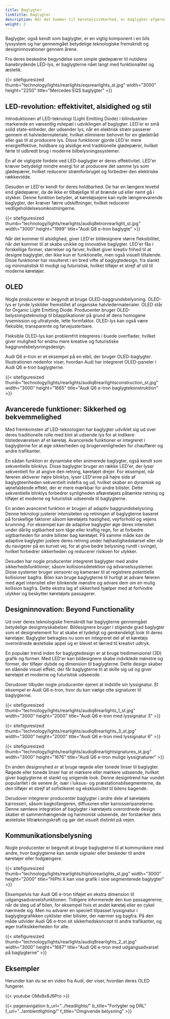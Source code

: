 ```yaml
---
title: Baglygter
linktitle: Baglygter
description: Når det kommer til køretøjssikkerhed, er baglygter afgørende for at sikre, at chauffører kan se, og andre kan se dem på vejen.
weight: 2
---
```

<!-- markdownlint-disable MD033 -->
Baglygter, også kendt som baglygter, er en vigtig komponent i en bils lyssystem og har gennemgået betydelige teknologiske fremskridt og designinnovationer gennem årene.

Fra deres beskedne begyndelse som simple glødepærer til nutidens banebrydende LED-lys, er baglygterne nået langt med funktionalitet og æstetik.

{{< sitefiguresized thumb="technology/lights/rearlights/eqsrearlights_st.jpg" width="3000" height="2250" title="Mercedes EQS baglygter" >}}

## LED-revolution: effektivitet, alsidighed og stil

Introduktionen af ​​LED-teknologi (Light Emitting Diode) i bilindustrien markerede en væsentlig milepæl i udviklingen af ​​baglygter. LED'er er små solid state-enheder, der udsender lys, når en elektrisk strøm passerer gennem et halvledermateriale, hvilket eliminerer behovet for en glødetråd eller gas til at producere lys. Disse funktioner gjorde LED'er mere energieffektive, holdbare og alsidige end traditionelle glødepærer, hvilket førte til udbredt brug i moderne bilbelysningssystemer.

En af de vigtigste fordele ved LED-baglygter er deres effektivitet. LED'er kræver betydeligt mindre energi for at producere det samme lys som glødepærer, hvilket reducerer strømforbruget og forbedrer den elektriske rækkevidde.

Desuden er LED'er kendt for deres holdbarhed. De har en længere levetid end glødepærer, da de ikke er tilbøjelige til at brænde ud eller nemt gå i stykker. Denne funktion betyder, at køretøjsejere kan nyde længerevarende baglygter, der kræver færre udskiftninger, hvilket reducerer vedligeholdelsesomkostningerne.

{{< sitefiguresized thumb="technology/lights/rearlights/audiq8etronrearlight_st.jpg" width="3000" height="1999" title="Audi Q8 e-tron baglygte" >}}

Når det kommer til alsidighed, giver LED'er bildesignere større fleksibilitet, når det kommer til at skabe unikke og innovative baglygter. LED'er fås i forskellige former, størrelser og farver, hvilket giver kreativ frihed til at designe baglygter, der ikke kun er funktionelle, men også visuelt tiltalende. Disse funktioner har resulteret i en bred vifte af baglygtedesign, fra slankt og minimalistisk til modigt og futuristisk, hvilket tilføjer et strejf af stil til moderne køretøjer.

## OLED

Nogle producenter er begyndt at bruge OLED-baggrundsbelysning. OLED-lys er tynde lyskilder fremstillet af organiske halvledermaterialer. OLED står for Organic Light Emitting Diode. Producenter bruger OLED-belysningsteknologi til bilapplikationer på grund af dens homogene lysemission og ultratynde, lette formfaktor. OLED-lys kan også være fleksible, transparente og farvejusterbare.

Fleksible OLED-lys kan problemfrit integreres i buede overflader, hvilket giver mulighed for endnu mere kreative og futuristiske baggrundsbelysningsdesign.

Audi Q6 e-tron er et eksempel på en elbil, der bruger OLED-baglygter.
Illustrationen nedenfor viser, hvordan Audi har integreret OLED-paneler i Audi Q6 e-tron baglygterne.

{{< sitefiguresized thumb="technology/lights/rearlights/audiq6rearlightsconstruction_st.jpg" width="3000" height="1665" title="Audi Q6 e-tron baglygtekonstruktion" >}}
## Avancerede funktioner: Sikkerhed og bekvemmelighed

Med fremkomsten af ​​LED-teknologien har baglygter udviklet sig ud over deres traditionelle rolle med blot at udsende lys for at indikere tilstedeværelsen af ​​et køretøj. Avancerede funktioner er integreret i baglygterne for at øge sikkerheden og brugervenligheden for chauffører og andre trafikanter.

En sådan funktion er dynamiske eller animerede baglygter, også kendt som sekventielle blinklys. Disse baglygter bruger en række LED'er, der lyser sekventielt for at angive den retning, køretøjet drejer. For eksempel, når føreren aktiverer højre blinklys, lyser LED'erne på højre side af baglygteenheden sekventielt indefra og ud, hvilket skaber en dynamisk og iøjnefaldende effekt, der er mere mærkbar for andre bilister. Dette sekventielle blinklys forbedrer synligheden af ​​køretøjets påtænkte retning og tilføjer et moderne og futuristisk udseende til baglygterne.

En anden avanceret funktion er brugen af ​​adaptiv baggrundsbelysning. Denne teknologi justerer intensiteten og retningen af ​​baglygterne baseret på forskellige faktorer såsom køretøjets hastighed, vejrforhold og vejens krumning. For eksempel kan de adaptive baglygter øge deres intensitet under dårlig sigtbarhed som tåge eller kraftig regn, for at forbedre sigtbarheden for andre bilister bag køretøjet. På samme måde kan de adaptive baglygter justere deres retning under højhastighedskørsel eller når du navigerer på en kurvet vej, for at give bedre belysning rundt i svinget, hvilket forbedrer sikkerheden og reducerer risikoen for ulykker.

Desuden har nogle producenter integreret baglygter med andre sikkerhedsfunktioner, såsom kollisionsdetektion og advarselssystemer. Disse systemer bruger sensorer og kameraer til at registrere potentielle kollisioner bagfra. Bilen kan bruge baglygterne til hurtigt at advare føreren med øget intensitet eller blinkende mønstre og advare dem om en mulig kollision bagfra. Dette ekstra lag af sikkerhed hjælper med at forhindre ulykker og beskytter køretøjets passagerer.

## Designinnovation: Beyond Functionality

Ud over deres teknologiske fremskridt har baglygterne gennemgået betydelige designnyskabelser. Bildesignere bruger i stigende grad baglygter som et designelement for at skabe et tydeligt og genkendeligt look til deres køretøjer. Baglygter betragtes nu som en integreret del af et køretøjs overordnede æstetiske appel og er blevet et lærred til kreativt udtryk.

En populær trend inden for baglygtedesign er at bruge tredimensionel (3D) grafik og former. Med LED'er kan bildesignere skabe indviklede mønstre og former, der tilføjer dybde og dimension til baglygterne. Dette design skaber en slående visuel effekt, der får baglygterne til at skille sig ud og giver køretøjet et moderne og futuristisk udseende.

Derudover tilbyder nogle producenter ejeren at indstille sin lyssignatur. Et eksempel er Audi Q6 e-tron, hvor du kan vælge otte signaturer til baglygterne.

{{< sitefiguresized thumb="technology/lights/rearlights/audiq8rearlights_1_st.jpg" width="3000" height="2000" title="Audi Q6 e-tron med lyssignatur 3" >}}

{{< sitefiguresized thumb="technology/lights/rearlights/audiq8rearlights_3_st.jpg" width="3000" height="2000" title="Audi Q6 e-tron med lyssignatur 6" >}}

{{< sitefiguresized thumb="technology/lights/rearlights/audiq8rearlightsignatures_st.jpg" width="3000" height="1676" title="Audi Q6 e-tron mulige lyssignaturer" >}}

En anden designnyhed er at bruge røgede eller tonede linser til baglygter. Røgede eller tonede linser har et mørkere eller mørkere udseende, hvilket giver baglygterne et slankt og snigende look. Denne designtrend har vundet popularitet i de senere år, især i luksus- og præstationsbilsegmenterne, da den tilføjer et strejf af sofistikeret og eksklusivitet til bilens bagende.

Derudover integrerer producenter baglygter i andre dele af køretøjets karrosseri, såsom bagkofangeren, diffusoren eller karrosseripanelerne. Denne sømløse integration af baglygter i køretøjets overordnede design skaber et sammenhængende og harmonisk udseende, der forstærker dets æstetiske tiltrækningskraft og gør det visuelt distinkt på vejen.

## Kommunikationsbelysning

Nogle producenter er begyndt at bruge baglygterne til at kommunikere med andre, hvor baglygterne kan sende signaler eller beskeder til andre køretøjer eller fodgængere.

{{< sitefiguresized thumb="technology/lights/rearlights/hiphixrearlights_st.jpg" width="3000" height="2000" title="HiPhi X kan vise grafik i sine segmenterede baglygter" >}}

Eksempelvis har Audi Q6 e-tron tilføjet en ekstra dimension til udgangsadvarselsfunktionen. Tidligere informerede den kun passagererne, når de steg ud af bilen, for eksempel hvis et andet køretøj eller en cykel nærmede sig. Men nu advarer en specielt tilpasset lyssignatur i baglygtegrafikken cyklister eller bilister, der nærmer sig bagfra. På den måde udvider Audi Q6 e-tron sit sikkerhedskoncept til andre trafikanter, og øger trafiksikkerheden for alle.

{{< sitefiguresized thumb="technology/lights/rearlights/audiq8rearlights_2_st.jpg" width="3000" height="1687" title="Audi Q6 e-tron med udgangsadvarsel på baglygterne" >}}

## Eksempler

Herunder kan du se en video fra Audi, der viser, hvordan deres OLED fungerer.

{{< youtube OMx8x8J6Pro >}}

{{< pagenavigation b_url="../headlights/" b_title="Forlygter og DRL" f_url="../ambientlighting/" f_title="Omgivende belysning" >}}

